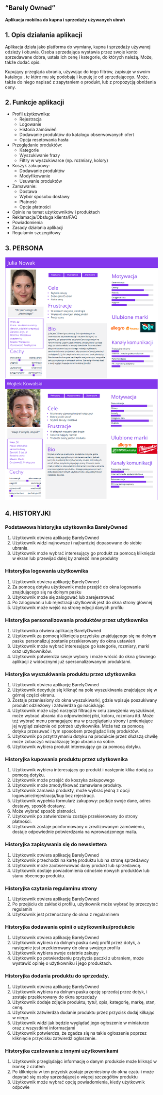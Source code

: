 ## **“Barely Owned”**

 **Aplikacja mobilna do kupna i sprzedaży używanych ubrań**

## 1. **Opis działania aplikacji**

Aplikacja działa jako platforma do wymiany, kupna i sprzedaży używanej odzieży i obuwia. Osoba sprzedająca wystawia przez swoje konto sprzedawane dobra, ustala ich cenę i kategorie, do których należą. Może, także dodać opis.

Kupujący przegląda ubrania, używając do tego filtrów, zapisuje w swoim katalogu , te które mu się podobają i kupuję je od sprzedającego. Może, także do niego napisać z zapytaniem o produkt, lub z propozycją obniżenia ceny.

## 2. **Funkcje aplikacji**
  - Profil użytkownika:
    - Rejestracja
    - Logowanie
    - Historia zamówień
    - Dodawanie produktów do katalogu obserwowanych ofert
    - Opcja resetowania hasła
  - Przeglądanie produktów:
    - Kategorie
    - Wyszukiwanie frazy
    - Filtry w wyszukiwarce (np. rozmiary, kolory)
  - Koszyk zakupowy:
    - Dodawanie produktów
    - Modyfikowanie
    - Usuwanie produktów
  - Zamawanie:
    - Dostawa
    - Wybór sposobu dostawy
    - Płatność
    - Opcje płatności
  - Opinie na temat użytkowników i produktach
  - Reklamacja/Obsługa klienta/FAQ
  - Powiadomienia
  - Zasady działania aplikacji
  - Regulamin szczegółowy


## 3. **PERSONA**
![Alt text](persona_1.png)
![Alt text](persona_2.png)


## 4. **HISTORYJKI** 


### Podstawowa historyjka użytkownika BarelyOwned
1.  Użytkownik otwiera aplikację BarelyOwned
2.  Użytkownik widzi najnowsze i najbardziej dopasowane do siebie ubrania.
3. Użytkownik może wybrać interesujący go produkt za pomocą kliknięcia w ekran lub przewijać dalej by znaleźć inne produkty


### Historyjka logowania użytkownika
  1. Użytkownik otwiera aplikację BarelyOwned
  2. Za pomocą dotyku użytkownik może przejść do okna logowania znajdującego się na dolnym pasku
  3. Użytkownik może się zalogować lub zarejestrować
  4. Po zalogowaniu lub rejestracji użytkownik jest do okna strony głównej
  5. Użytkownik może wejść na stronę edycji danych profilu

### Historyjka personalizowania produktów przez użytkownika
  1. Użytkownika otwiera aplikację BarelyOwned
  2. Użytkownik za pomocą kliknięcia przycisku znajdującego się na dolnym pasku personalizuj zostanie przekierowany do okna ustawień
  3. Użytkownik może wybrać interesujące go kategorie, rozmiary, marki oraz użytkowników.
  4. Użytkownik potwierdza swoje wybory i może wrócić do okna głównego aplikacji z widocznymi już spersonalizowanymi produktami. 

### Historyjka wyszukiwania produktu przez użytkownika
  1. Użytkownik otwiera aplikację BarelyOwned
  2. Użytkownik decyduje się kliknąć na pole wyszukiwania znajdujące się w górnej części ekranu.
  3. Zostaje przeniesiony do okna wyszukiwarki, gdzie wpisuje poszukiwany produkt odzieżowy i zatwierdza go naciskając
  4. Użytkownik może użyć narzędzi filtracji w celu zawężenia wyszukiwań, może wybrać ubrania dla odpowiedniej płci, koloru, rozmiaru itd. Może też wybrać menu pomagające mu w przeglądaniu strony i zmieniające jej wygląd zależnie od potrzeb użytkownika. Może też za pomocą dotyku przesuwać i tym sposobem przeglądać listę produktów. 
  5. Użytkownik po przytrzymaniu dotyku na produkcie przez dłuższą chwilę może zobaczyć wizualizację tego ubrania na sobie. 
  6. Użytkownik wybiera produkt interesujący go za pomocą dotyku.



### Historyjka kupowania produktu przez użytkownika
  1. Użytkownik wybiera interesujący go produkt i następnie klika dodaj za pomocą dotyku.
  2. Użytkownik może przejść do koszyka zakupowego 
  3. Użytkownik może zmodyfikować zamawiane produkty. 
  4. Użytkownik zamawia produkty, może wybrać jedną z opcji logowanie/rejestracja/kup bez rejestracji. 
  5. Użytkownik wypełnia formularz zakupowy: podaje swoje dane, adres dostawy, sposób dostawy.
  6. Może wybrać sposób płatności.
  7. Użytkownik po zatwierdzeniu zostaje przekierowany do strony płatności.
  8. Użytkownik zostaje poinformowany o zrealizowanym zamówieniu, dostaje odpowiednie potwierdzania na wprowadzonego maila.


### Historyjka zapisywania się do newslettera
  1. Użytkownik otwiera aplikację BarelyOwned 
  2. Użytkownik przechodzi na kartę produktu lub na stronę sprzedawcy
  3. Użytkownik może zaobserwować dany produkt lub sprzedawcę.
  4. Użytkownik dostaje powiadomienia odnośnie nowych produktów lub stanu obecnego produktu. 

### Historyjka czytania regulaminu strony
  1. Użytkownik otwiera aplikację BarelyOwned 
  2. Po przejściu do zakładki profilu, użytkownik może wybrać by przeczytać regulamin
  3. Użytkownik jest przenoszony do okna z regulaminem

### Historyjka dodawania opinii o użytkowniku/produkcie
  1. Użytkownik otwiera aplikację BarelyOwned 
  2. Użytkownik wybiera na dolnym pasku swój profil przez dotyk, a następnie jest przekierowany do okna swojego profilu
  3. Użytkownik wybiera swoje ostatnie zakupy
  4. Użytkownik po potwierdzeniu przybycia paczki z ubraniem, może wystawić opinię o użytkowniku i jego produktach.

### Historyjka dodania produktu do sprzedaży.
  1. Użytkownik otwiera aplikację BarelyOwned
  2. Użytkownik wybiera na dolnym pasku opcję sprzedaj przez dotyk, i zostaje przekierowany do okna sprzedaży
  3. Użytkownik dodaje zdjęcie produktu, tytuł, opis, kategorię, markę, stan, cenę.
  4. Użytkownik zatwierdza dodanie produktu przez przycisk dodaj kilkając w niego.
  5. Użytkownik widzi jak będzie wyglądać jego ogłoszenie w miniaturze oraz z wszystkimi informacjami
  6. Użytkownik potwierdza, że zgadza się na takie ogłoszenie poprzez kliknięcie przycisku zatwierdź ogłoszenie. 

### Historyjka czatowania z innymi użytkownikami
  1. Użytkownik przeglądając informację o danym produkcie może kliknąć w ikonkę z czatem
  2. Po kliknięciu w ten przycisk zostaje przeniesiony do okna czatu i może dopytać się osoby sprzedającej o więcej szczegółów produktu
  3. Użytkownik może wybrać opcję powiadomienia, kiedy użytkownik odpowie




